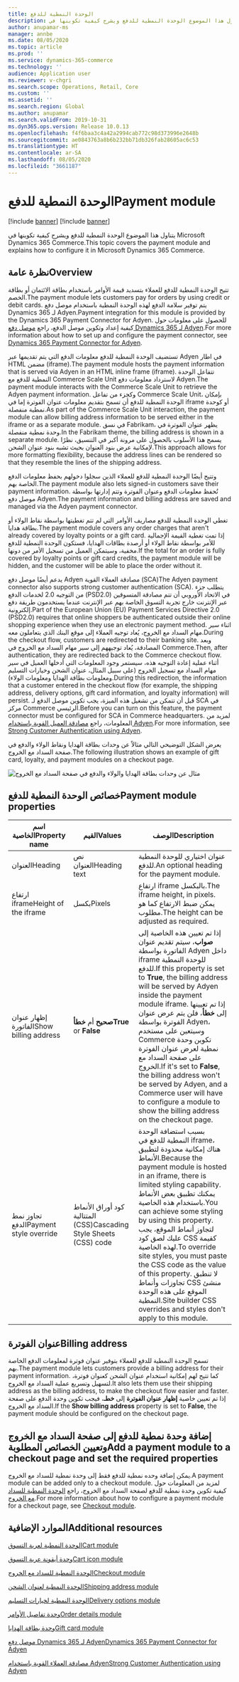 ```yaml
---
title: الوحدة النمطية للدفع
description: يتناول هذا الموضوع الوحدة النمطية للدفع ويشرح كيفية تكوينها في Microsoft Dynamics 365 Commerce.
author: anupamar-ms
manager: annbe
ms.date: 08/05/2020
ms.topic: article
ms.prod: ''
ms.service: dynamics-365-commerce
ms.technology: ''
audience: Application user
ms.reviewer: v-chgri
ms.search.scope: Operations, Retail, Core
ms.custom: ''
ms.assetid: ''
ms.search.region: Global
ms.author: anupamar
ms.search.validFrom: 2019-10-31
ms.dyn365.ops.version: Release 10.0.13
ms.openlocfilehash: f4f6baa3c4a42a2994cab772c98d373996e2648b
ms.sourcegitcommit: ae0843763a8b6b232bb71db326fab28605ac6c53
ms.translationtype: HT
ms.contentlocale: ar-SA
ms.lasthandoff: 08/05/2020
ms.locfileid: "3661187"
---
```

# <a name="payment-module"></a><span data-ttu-id="76f65-103">الوحدة النمطية للدفع</span><span class="sxs-lookup"><span data-stu-id="76f65-103">Payment module</span></span>

[!include [banner](includes/banner.md)]
[!include [banner](includes/preview-banner.md)]

<span data-ttu-id="76f65-104">يتناول هذا الموضوع الوحدة النمطية للدفع ويشرح كيفية تكوينها في Microsoft Dynamics 365 Commerce.</span><span class="sxs-lookup"><span data-stu-id="76f65-104">This topic covers the payment module and explains how to configure it in Microsoft Dynamics 365 Commerce.</span></span>

## <a name="overview"></a><span data-ttu-id="76f65-105">نظرة عامة</span><span class="sxs-lookup"><span data-stu-id="76f65-105">Overview</span></span>

<span data-ttu-id="76f65-106">تتيح الوحدة النمطية للدفع للعملاء بتسديد قيمة الأوامر باستخدام بطاقة الائتمان أو بطاقة الخصم.</span><span class="sxs-lookup"><span data-stu-id="76f65-106">The payment module lets customers pay for orders by using credit or debit cards.</span></span> <span data-ttu-id="76f65-107">يتم توفير سلامة الدفع لهذه الوحدة النمطية باستخدام موصل دفع Dynamics 365 لـ Adyen‬.</span><span class="sxs-lookup"><span data-stu-id="76f65-107">Payment integration for this module is provided by the Dynamics 365 Payment Connector for Adyen.</span></span> <span data-ttu-id="76f65-108">للحصول على معلومات حول كيفية إعداد وتكوين موصل الدفع، راجع [موصل دفع Dynamics 365 لـ Adyen‬](dev-itpro/adyen-connector.md).</span><span class="sxs-lookup"><span data-stu-id="76f65-108">For more information about how to set up and configure the payment connector, see [Dynamics 365 Payment Connector for Adyen](dev-itpro/adyen-connector.md).</span></span>

<span data-ttu-id="76f65-109">تستضيف الوحدة النمطية للدفع معلومات الدفع التي يتم تقديمها عبر Adyen في اطار HTML مضمن (iframe).</span><span class="sxs-lookup"><span data-stu-id="76f65-109">The payment module hosts the payment information that is served via Adyen in an HTML inline frame (iframe).</span></span> <span data-ttu-id="76f65-110">تتفاعل الوحدة النمطية للدفع مع Commerce Scale Unit لاسترداد معلومات دفع Adyen.</span><span class="sxs-lookup"><span data-stu-id="76f65-110">The payment module interacts with the Commerce Scale Unit to retrieve the Adyen payment information.</span></span> <span data-ttu-id="76f65-111">وكجزء من تفاعل Commerce Scale Unit، بإمكان الوحدة النمطية للدفع أن تسمح بتقديم معلومات عنوان الفوترة إما في iframe أو كوحدة نمطية منفصلة.</span><span class="sxs-lookup"><span data-stu-id="76f65-111">As part of the Commerce Scale Unit interaction, the payment module can allow billing address information to be served either in the iframe or as a separate module.</span></span> <span data-ttu-id="76f65-112">في نسق Fabrikam، يظهر عنوان الفوترة في وحدة نمطية منفصلة.</span><span class="sxs-lookup"><span data-stu-id="76f65-112">In the Fabrikam theme, the billing address is shown in a separate module.</span></span> <span data-ttu-id="76f65-113">يسمح هذا الأسلوب بالحصول على مرونة أكبر في التنسيق، نظرًا لإمكانية عرض بنود العنوان بحيث تشبه بنود عنوان الشحن.</span><span class="sxs-lookup"><span data-stu-id="76f65-113">This approach allows for more formatting flexibility, because the address lines can be rendered so that they resemble the lines of the shipping address.</span></span>

<span data-ttu-id="76f65-114">وتتيح أيضًا الوحدة النمطية للدفع للعملاء الذين سجلوا دخولهم بحفظ معلومات الدفع الخاصة بهم.</span><span class="sxs-lookup"><span data-stu-id="76f65-114">The payment module also lets signed-in customers save their payment information.</span></span> <span data-ttu-id="76f65-115">تُحفظ معلومات الدفع وعنوان الفوترة وتتم إدارتها بواسطة موصل دفع Adyen.</span><span class="sxs-lookup"><span data-stu-id="76f65-115">The payment information and billing address are saved and managed via the Adyen payment connector.</span></span>

<span data-ttu-id="76f65-116">تغطي الوحدة النمطية للدفع مصاريف الأوامر التي لم تتم تغطيتها بواسطة نقاط الولاء أو بطاقة هدايا.</span><span class="sxs-lookup"><span data-stu-id="76f65-116">The payment module covers any order charges that aren't already covered by loyalty points or a gift card.</span></span> <span data-ttu-id="76f65-117">إذا تمت تغطية القيمة الإجمالية للأمر بواسطة نقاط الولاء أو أرصدة بطاقات الهدايا، فستكون الوحدة النمطية للدفع مخفية، وسيتمكن العميل من تسجيل الأمر من دونها.</span><span class="sxs-lookup"><span data-stu-id="76f65-117">If the total for an order is fully covered by loyalty points or gift card credits, the payment module will be hidden, and the customer will be able to place the order without it.</span></span>

<span data-ttu-id="76f65-118">يدعم أيضًا موصل دفع Adyen مصادقة العملاء القوية (SCA)</span><span class="sxs-lookup"><span data-stu-id="76f65-118">The Adyen payment connector also supports strong customer authentication (SCA).</span></span> <span data-ttu-id="76f65-119">يتطلب جزء من التوجيه 2.0 لخدمات الدفع (PSD2.0) في الاتحاد الأوروبي أن تتم مصادقة المتسوقين عبر الإنترنت خارج تجربة التسوق الخاصة بهم عبر الإنترنت عندما يستخدمون طريقة دفع إلكترونية.</span><span class="sxs-lookup"><span data-stu-id="76f65-119">Part of the European Union (EU) Payment Services Directive 2.0 (PSD2.0) requires that online shoppers be authenticated outside their online shopping experience when they use an electronic payment method.</span></span> <span data-ttu-id="76f65-120">اثناء سير مهام السداد مع الخروج، يُعاد توجيه العملاء إلى موقع البنك الذي يتعاملون معه.</span><span class="sxs-lookup"><span data-stu-id="76f65-120">During the checkout flow,  customers are redirected to their banking site.</span></span> <span data-ttu-id="76f65-121">وبعد المصادقة، يُعاد توجيههم إلى سير مهام السداد مع الخروج في Commerce.</span><span class="sxs-lookup"><span data-stu-id="76f65-121">Then, after authentication, they are redirected back to the Commerce checkout flow.</span></span> <span data-ttu-id="76f65-122">أثناء عملية إعادة التوجيه هذه، سيستمر وجود المعلومات التي أدخلها العميل في سير مهام السداد مع تسجيل الخروج (على سبيل المثال، عنوان الشحن وخيارات التسليم ومعلومات بطاقة الهدايا ومعلومات الولاء).</span><span class="sxs-lookup"><span data-stu-id="76f65-122">During this redirection, the information that a customer entered in the checkout flow (for example, the shipping address, delivery options, gift card information, and loyalty information) will persist.</span></span> <span data-ttu-id="76f65-123">قبل أن تتمكن من تشغيل هذه الميزة، يجب تكوين موصل الدفع لـ SCA في مركز Commerce الرئيسي.</span><span class="sxs-lookup"><span data-stu-id="76f65-123">Before you can turn on this feature, the payment connector must be configured for SCA in Commerce headquarters.</span></span> <span data-ttu-id="76f65-124">لمزيد من المعلومات، راجع [مصادقة العميل القوية باستخدام Adyen‎](adyen_redirect.md).</span><span class="sxs-lookup"><span data-stu-id="76f65-124">For more information, see [Strong Customer Authentication using Adyen](adyen_redirect.md).</span></span>

<span data-ttu-id="76f65-125">يعرض الشكل التوضيحي التالي مثالاً عن وحدات بطاقة الهدايا ونقاط الولاء والدفع في صفحة السداد مع الخروج.</span><span class="sxs-lookup"><span data-stu-id="76f65-125">The following illustration shows an example of gift card, loyalty, and payment modules on a checkout page.</span></span>

![مثال عن وحدات بطاقة الهدايا والولاء والدفع في صفحة السداد مع الخروج](./media/ecommerce-payments.PNG)

## <a name="payment-module-properties"></a><span data-ttu-id="76f65-127">خصائص الوحدة النمطية للدفع</span><span class="sxs-lookup"><span data-stu-id="76f65-127">Payment module properties</span></span>

| <span data-ttu-id="76f65-128">اسم الخاصية</span><span class="sxs-lookup"><span data-stu-id="76f65-128">Property name</span></span> | <span data-ttu-id="76f65-129">القيم</span><span class="sxs-lookup"><span data-stu-id="76f65-129">Values</span></span> | <span data-ttu-id="76f65-130">الوصف</span><span class="sxs-lookup"><span data-stu-id="76f65-130">Description</span></span> |
|---------------|--------|-------------|
| <span data-ttu-id="76f65-131">العنوان</span><span class="sxs-lookup"><span data-stu-id="76f65-131">Heading</span></span> | <span data-ttu-id="76f65-132">نص العنوان</span><span class="sxs-lookup"><span data-stu-id="76f65-132">Heading text</span></span> | <span data-ttu-id="76f65-133">عنوان اختياري للوحدة النمطية للدفع.</span><span class="sxs-lookup"><span data-stu-id="76f65-133">An optional heading for the payment module.</span></span> |
| <span data-ttu-id="76f65-134">ارتفاع iframe</span><span class="sxs-lookup"><span data-stu-id="76f65-134">Height of the iframe</span></span> | <span data-ttu-id="76f65-135">بكسل</span><span class="sxs-lookup"><span data-stu-id="76f65-135">Pixels</span></span> | <span data-ttu-id="76f65-136">ارتفاع iframe بالبكسل.</span><span class="sxs-lookup"><span data-stu-id="76f65-136">The iframe height, in pixels.</span></span> <span data-ttu-id="76f65-137">يمكن ضبط الارتفاع كما هو مطلوب.</span><span class="sxs-lookup"><span data-stu-id="76f65-137">The height can be adjusted as required.</span></span> |
| <span data-ttu-id="76f65-138">إظهار عنوان الفاتورة</span><span class="sxs-lookup"><span data-stu-id="76f65-138">Show billing address</span></span> | <span data-ttu-id="76f65-139">**صحيح** أم **خطأ**</span><span class="sxs-lookup"><span data-stu-id="76f65-139">**True** or **False**</span></span> | <span data-ttu-id="76f65-140">إذا تم تعيين هذه الخاصية إلى **صواب**، سيتم تقديم عنوان الفاتورة بواسطة Adyen داخل iframe للوحدة النمطية للدفع.</span><span class="sxs-lookup"><span data-stu-id="76f65-140">If this property is set to **True**, the billing address will be served by Adyen inside the payment module iframe.</span></span> <span data-ttu-id="76f65-141">إذا تم تعيينها إلى **خطأ**، فلن يتم عرض عنوان الفوترة بواسطة Adyen، وسيتعين على مستخدم Commerce تكوين وحدة نمطية لعرض عنوان الفوترة على صفحة السداد مع الخروج.</span><span class="sxs-lookup"><span data-stu-id="76f65-141">If it's set to **False**, the billing address won't be served by Adyen, and a Commerce user will have to configure a module to show the billing address on the checkout page.</span></span> |
| <span data-ttu-id="76f65-142">تجاوز نمط الدفع</span><span class="sxs-lookup"><span data-stu-id="76f65-142">Payment style override</span></span> | <span data-ttu-id="76f65-143">كود أوراق الأنماط المتتالية (CSS)</span><span class="sxs-lookup"><span data-stu-id="76f65-143">Cascading Style Sheets (CSS) code</span></span> | <span data-ttu-id="76f65-144">بسبب استضافة الوحدة النمطية للدفع في iframe، هناك إمكانية محدودة لتطبيق الأنماط.</span><span class="sxs-lookup"><span data-stu-id="76f65-144">Because the payment module is hosted in an iframe, there is limited styling capability.</span></span> <span data-ttu-id="76f65-145">يمكنك تطبيق بعض الأنماط باستخدام هذه الخاصية.</span><span class="sxs-lookup"><span data-stu-id="76f65-145">You can achieve some styling by using this property.</span></span> <span data-ttu-id="76f65-146">لتجاوز أنماط الموقع، يجب عليك لصق كود CSS كقيمة لهذه الخاصية.</span><span class="sxs-lookup"><span data-stu-id="76f65-146">To override site styles, you must paste the CSS code as the value of this property.</span></span> <span data-ttu-id="76f65-147">لا تنطبق تجاوزات وأنماط CSS منشئ الموقع على هذه الوحدة النمطية.</span><span class="sxs-lookup"><span data-stu-id="76f65-147">Site builder CSS overrides and styles don't apply to this module.</span></span> |

## <a name="billing-address"></a><span data-ttu-id="76f65-148">عنوان الفوترة</span><span class="sxs-lookup"><span data-stu-id="76f65-148">Billing address</span></span>

<span data-ttu-id="76f65-149">تسمح الوحدة النمطية للدفع للعملاء بتوفير عنوان فوترة لمعلومات الدفع الخاصة بهم.</span><span class="sxs-lookup"><span data-stu-id="76f65-149">The payment module lets customers provide a billing address for their payment information.</span></span> <span data-ttu-id="76f65-150">كما تتيح لهم إمكانية استخدام عنوان الشحن كعنوان فوترة، لتسهيل وتسريع عملية السداد مع الخروج.</span><span class="sxs-lookup"><span data-stu-id="76f65-150">It also lets them  use their shipping address as the billing address, to make the checkout flow easier and faster.</span></span> <span data-ttu-id="76f65-151">إذا تم تعيين خاصية **إظهار عنوان الفوترة** إلى **خطـ**، فيجب تكوين وحدة الدفع على صفحة السداد مع الخروج.</span><span class="sxs-lookup"><span data-stu-id="76f65-151">If the **Show billing address** property is set to **False**, the payment module should be configured on the checkout page.</span></span>

## <a name="add-a-payment-module-to-a-checkout-page-and-set-the-required-properties"></a><span data-ttu-id="76f65-152">إضافة وحدة نمطية للدفع إلى صفحة السداد مع الخروج وتعيين الخصائص المطلوبة</span><span class="sxs-lookup"><span data-stu-id="76f65-152">Add a payment module to a checkout page and set the required properties</span></span>

<span data-ttu-id="76f65-153">يمكن إضافة وحده نمطية للدفع فقط إلى وحدة نمطية للسداد مع الخروج.</span><span class="sxs-lookup"><span data-stu-id="76f65-153">A payment module can be added only to a checkout module.</span></span> <span data-ttu-id="76f65-154">لمزيد من المعلومات حول كيفية تكوين وحدة نمطية للدفع لصفحة السداد مع الخروج، راجع [الوحدة النمطية للسداد مع الخروج](add-checkout-module.md).</span><span class="sxs-lookup"><span data-stu-id="76f65-154">For more information about how to configure a payment module for a checkout page, see [Checkout module](add-checkout-module.md).</span></span>

## <a name="additional-resources"></a><span data-ttu-id="76f65-155">الموارد الإضافية</span><span class="sxs-lookup"><span data-stu-id="76f65-155">Additional resources</span></span>

[<span data-ttu-id="76f65-156">الوحدة النمطية لعربة التسوق</span><span class="sxs-lookup"><span data-stu-id="76f65-156">Cart module</span></span>](add-cart-module.md)

[<span data-ttu-id="76f65-157">وحدة أيقونة عربة التسوق</span><span class="sxs-lookup"><span data-stu-id="76f65-157">Cart icon module</span></span>](cart-icon-module.md)

[<span data-ttu-id="76f65-158">الوحدة النمطية للسداد مع الخروج</span><span class="sxs-lookup"><span data-stu-id="76f65-158">Checkout module</span></span>](add-checkout-module.md)

[<span data-ttu-id="76f65-159">الوحدة النمطية لعنوان الشحن</span><span class="sxs-lookup"><span data-stu-id="76f65-159">Shipping address module</span></span>](ship-address-module.md)

[<span data-ttu-id="76f65-160">الوحدة النمطية لخيارات التسليم</span><span class="sxs-lookup"><span data-stu-id="76f65-160">Delivery options module</span></span>](delivery-options-module.md)

[<span data-ttu-id="76f65-161">وحدة تفاصيل الأوامر</span><span class="sxs-lookup"><span data-stu-id="76f65-161">Order details module</span></span>](order-confirmation-module.md)

[<span data-ttu-id="76f65-162">وحدة بطاقة الهدايا</span><span class="sxs-lookup"><span data-stu-id="76f65-162">Gift card module</span></span>](add-giftcard.md)

[<span data-ttu-id="76f65-163">موصل دفع Dynamics 365 لـ Adyen</span><span class="sxs-lookup"><span data-stu-id="76f65-163">Dynamics 365 Payment Connector for Adyen</span></span>](dev-itpro/adyen-connector.md)

[<span data-ttu-id="76f65-164">مصادقة العملاء القوية باستخدام Adyen</span><span class="sxs-lookup"><span data-stu-id="76f65-164">Strong Customer Authentication using Adyen</span></span>](adyen_redirect.md)
